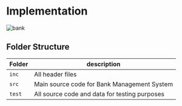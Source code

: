# Implementation
![bank](https://user-images.githubusercontent.com/80376117/114810447-bc6a4300-9dc9-11eb-8605-03a0defdd81b.png)

## Folder Structure
Folder        | description
--------------| ----------------------------------------------
`inc`         | All header files
`src`         | Main source code for Bank Management System
`test`        | All source code and data for testing purposes
